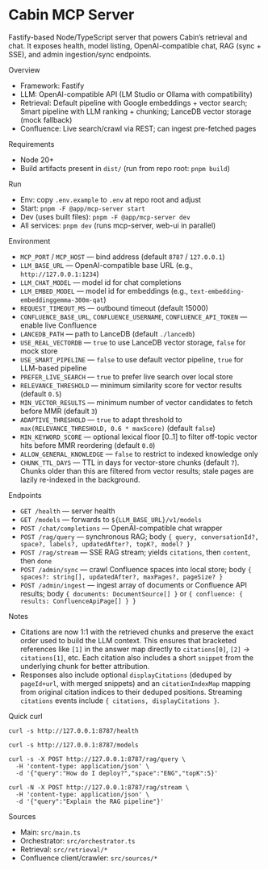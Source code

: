 # Cabin MCP Server

Fastify-based Node/TypeScript server that powers Cabin’s retrieval and chat. It exposes health, model listing, OpenAI-compatible chat, RAG (sync + SSE), and admin ingestion/sync endpoints.

Overview
- Framework: Fastify
- LLM: OpenAI-compatible API (LM Studio or Ollama with compatibility)
- Retrieval: Default pipeline with Google embeddings + vector search; Smart pipeline with LLM ranking + chunking; LanceDB vector storage (mock fallback)
- Confluence: Live search/crawl via REST; can ingest pre-fetched pages

Requirements
- Node 20+
- Build artifacts present in `dist/` (run from repo root: `pnpm build`)

Run
- Env: copy `.env.example` to `.env` at repo root and adjust
- Start: `pnpm -F @app/mcp-server start`
- Dev (uses built files): `pnpm -F @app/mcp-server dev`
- All services: `pnpm dev` (runs mcp-server, web-ui in parallel)

Environment
- `MCP_PORT` / `MCP_HOST` — bind address (default `8787` / `127.0.0.1`)
- `LLM_BASE_URL` — OpenAI-compatible base URL (e.g., `http://127.0.0.1:1234`)
- `LLM_CHAT_MODEL` — model id for chat completions
- `LLM_EMBED_MODEL` — model id for embeddings (e.g., `text-embedding-embeddinggemma-300m-qat`)
- `REQUEST_TIMEOUT_MS` — outbound timeout (default 15000)
- `CONFLUENCE_BASE_URL`, `CONFLUENCE_USERNAME`, `CONFLUENCE_API_TOKEN` — enable live Confluence
- `LANCEDB_PATH` — path to LanceDB (default `./lancedb`)
- `USE_REAL_VECTORDB` — `true` to use LanceDB vector storage, `false` for mock store
- `USE_SMART_PIPELINE` — `false` to use default vector pipeline, `true` for LLM-based pipeline
- `PREFER_LIVE_SEARCH` — `true` to prefer live search over local store
- `RELEVANCE_THRESHOLD` — minimum similarity score for vector results (default `0.5`)
- `MIN_VECTOR_RESULTS` — minimum number of vector candidates to fetch before MMR (default `3`)
- `ADAPTIVE_THRESHOLD` — `true` to adapt threshold to `max(RELEVANCE_THRESHOLD, 0.6 * maxScore)` (default `false`)
- `MIN_KEYWORD_SCORE` — optional lexical floor [0..1] to filter off-topic vector hits before MMR reordering (default `0.0`)
- `ALLOW_GENERAL_KNOWLEDGE` — `false` to restrict to indexed knowledge only
- `CHUNK_TTL_DAYS` — TTL in days for vector-store chunks (default `7`). Chunks older than this are filtered from vector results; stale pages are lazily re-indexed in the background.

Endpoints
- `GET /health` — server health
- `GET /models` — forwards to `${LLM_BASE_URL}/v1/models`
- `POST /chat/completions` — OpenAI-compatible chat wrapper
- `POST /rag/query` — synchronous RAG; body `{ query, conversationId?, space?, labels?, updatedAfter?, topK?, model? }`
- `POST /rag/stream` — SSE RAG stream; yields `citations`, then `content`, then `done`
- `POST /admin/sync` — crawl Confluence spaces into local store; body `{ spaces?: string[], updatedAfter?, maxPages?, pageSize? }`
- `POST /admin/ingest` — ingest array of documents or Confluence API results; body `{ documents: DocumentSource[] }` or `{ confluence: { results: ConfluenceApiPage[] } }`

Notes

- Citations are now 1:1 with the retrieved chunks and preserve the exact order used to build the LLM context. This ensures that bracketed references like `[1]` in the answer map directly to `citations[0]`, `[2]` → `citations[1]`, etc. Each citation also includes a short `snippet` from the underlying chunk for better attribution.
- Responses also include optional `displayCitations` (deduped by `pageId+url`, with merged snippets) and an `citationIndexMap` mapping from original citation indices to their deduped positions. Streaming `citations` events include `{ citations, displayCitations }`.

Quick curl
```
curl -s http://127.0.0.1:8787/health

curl -s http://127.0.0.1:8787/models

curl -s -X POST http://127.0.0.1:8787/rag/query \
  -H 'content-type: application/json' \
  -d '{"query":"How do I deploy?","space":"ENG","topK":5}'

curl -N -X POST http://127.0.0.1:8787/rag/stream \
  -H 'content-type: application/json' \
  -d '{"query":"Explain the RAG pipeline"}'
```

Sources
- Main: `src/main.ts`
- Orchestrator: `src/orchestrator.ts`
- Retrieval: `src/retrieval/*`
- Confluence client/crawler: `src/sources/*`
